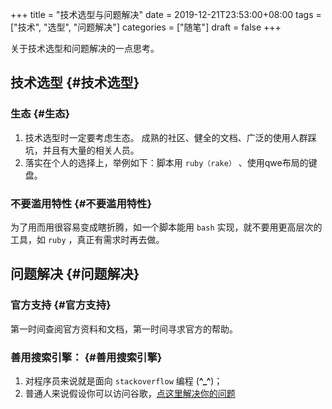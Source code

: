+++
title = "技术选型与问题解决"
date = 2019-12-21T23:53:00+08:00
tags = ["技术", "选型", "问题解决"]
categories = ["随笔"]
draft = false
+++

关于技术选型和问题解决的一点思考。
<!--more-->


## 技术选型 {#技术选型}


### 生态 {#生态}

1.  技术选型时一定要考虑生态。 成熟的社区、健全的文档、广泛的使用人群踩坑，并且有大量的相关人员。
2.  落实在个人的选择上，举例如下：脚本用 `ruby（rake）` 、使用qwe布局的键盘。


### 不要滥用特性 {#不要滥用特性}

为了用而用很容易变成瞎折腾，如一个脚本能用 `bash` 实现，就不要用更高层次的工具，如 `ruby` ，真正有需求时再去做。


## 问题解决 {#问题解决}


### 官方支持 {#官方支持}

第一时间查阅官方资料和文档，第一时间寻求官方的帮助。


### 善用搜索引擎： {#善用搜索引擎}

1.  对程序员来说就是面向 `stackoverflow` 编程 (**^\_^**)；
2.  普通人来说假设你可以访问谷歌，[点这里解决你的问题](https://zh.lmgtfy.com/?q=your+question&pp=1)